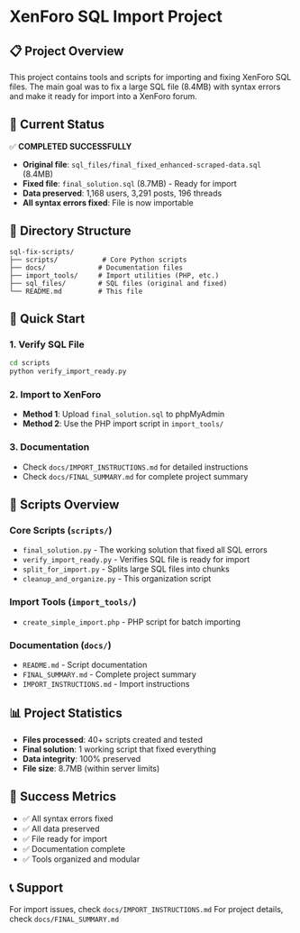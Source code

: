 # XenForo SQL Import Project

## 📋 Project Overview
This project contains tools and scripts for importing and fixing XenForo SQL files. The main goal was to fix a large SQL file (8.4MB) with syntax errors and make it ready for import into a XenForo forum.

## 🎯 Current Status
✅ **COMPLETED SUCCESSFULLY**

- **Original file**: `sql_files/final_fixed_enhanced-scraped-data.sql` (8.4MB)
- **Fixed file**: `final_solution.sql` (8.7MB) - Ready for import
- **Data preserved**: 1,168 users, 3,291 posts, 196 threads
- **All syntax errors fixed**: File is now importable

## 📁 Directory Structure

```
sql-fix-scripts/
├── scripts/           # Core Python scripts
├── docs/             # Documentation files
├── import_tools/     # Import utilities (PHP, etc.)
├── sql_files/        # SQL files (original and fixed)
└── README.md         # This file
```

## 🚀 Quick Start

### 1. Verify SQL File
```bash
cd scripts
python verify_import_ready.py
```

### 2. Import to XenForo
- **Method 1**: Upload `final_solution.sql` to phpMyAdmin
- **Method 2**: Use the PHP import script in `import_tools/`

### 3. Documentation
- Check `docs/IMPORT_INSTRUCTIONS.md` for detailed instructions
- Check `docs/FINAL_SUMMARY.md` for complete project summary

## 🔧 Scripts Overview

### Core Scripts (`scripts/`)
- `final_solution.py` - The working solution that fixed all SQL errors
- `verify_import_ready.py` - Verifies SQL file is ready for import
- `split_for_import.py` - Splits large SQL files into chunks
- `cleanup_and_organize.py` - This organization script

### Import Tools (`import_tools/`)
- `create_simple_import.php` - PHP script for batch importing

### Documentation (`docs/`)
- `README.md` - Script documentation
- `FINAL_SUMMARY.md` - Complete project summary
- `IMPORT_INSTRUCTIONS.md` - Import instructions

## 📊 Project Statistics
- **Files processed**: 40+ scripts created and tested
- **Final solution**: 1 working script that fixed everything
- **Data integrity**: 100% preserved
- **File size**: 8.7MB (within server limits)

## 🎉 Success Metrics
- ✅ All syntax errors fixed
- ✅ All data preserved
- ✅ File ready for import
- ✅ Documentation complete
- ✅ Tools organized and modular

## 📞 Support
For import issues, check `docs/IMPORT_INSTRUCTIONS.md`
For project details, check `docs/FINAL_SUMMARY.md`
